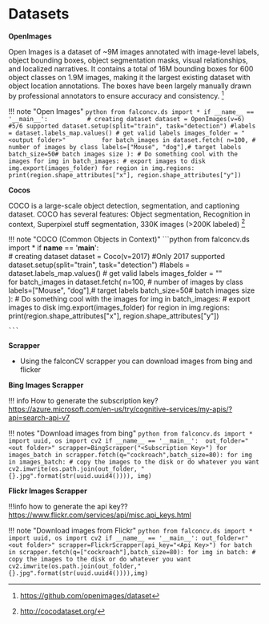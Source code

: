 # Datasets

**OpenImages** 

Open Images is a dataset of ~9M images annotated with image-level labels, object bounding boxes, object segmentation masks, visual relationships, and localized narratives. It contains a total of 16M bounding boxes for 600 object classes on 1.9M images, making it the largest existing dataset with object location annotations. The boxes have been largely manually drawn by professional annotators to ensure accuracy and consistency. [^1] 
[^1]:  https://github.com/openimages/dataset

 
!!! note "Open Images"
    ```python
    from falconcv.ds import *
    if __name__ == '__main__':          
        # creating dataset
        dataset = OpenImages(v=6) #5/6 supported
        dataset.setup(split="train", task="detection")
        #labels = dataset.labels_map.values() # get valid labels
        images_folder = "<output folder>"         
        for batch_images in dataset.fetch(
                n=100, # number of images by class
                labels=["Mouse", "dog"],# target labels
                batch_size=50# batch images size
                ):
            # Do something cool with the images
            for img in batch_images:
                # export images to disk 
                img.export(images_folder)
                for region in img.regions:
                    print(region.shape_attributes["x"], region.shape_attributes["y"])
    ```


**Cocos**

COCO is a large-scale object detection, segmentation, and captioning dataset. COCO has several features: Object segmentation, Recognition in context, Superpixel stuff segmentation, 330K images (>200K labeled) [^2]
[^2]:  http://cocodataset.org/

!!! note "COCO (Common Objects in Context)"
    ```python
    from falconcv.ds import *
    if __name__ == '__main__':          
        # creating dataset
        dataset = Coco(v=2017) #Only 2017 supported
        dataset.setup(split="train", task="detection")
        #labels = dataset.labels_map.values() # get valid labels
        images_folder = "<output folder>"         
        for batch_images in dataset.fetch(
                n=100, # number of images by class
                labels=["Mouse", "dog"],# target labels
                batch_size=50# batch images size
                ):
            # Do something cool with the images
            for img in batch_images:
                # export images to disk 
                img.export(images_folder)
                for region in img.regions:
                    print(region.shape_attributes["x"], region.shape_attributes["y"])
    
    ```

**Scrapper**
- Using the falconCV scrapper you can download images from bing and flicker

**Bing Images Scrapper**

!!! info
    How to generate the subscription key?
    https://azure.microsoft.com/en-us/try/cognitive-services/my-apis/?api=search-api-v7

!!! notes "Download images from bing"
    ````python
    from falconcv.ds import *
    import uuid, os
    import cv2
    if __name__ == '__main__': 
        out_folder="<out folder>"
        scrapper=BingScrapper("<Subscription Key>")
        for images_batch in scrapper.fetch(q="cockroach",batch_size=80):
            for img in images_batch:
                # copy the images to the disk or do whatever you want
                cv2.imwrite(os.path.join(out_folder, "{}.jpg".format(str(uuid.uuid4()))), img)
    ````

**Flickr Images Scrapper**

!!!info
    how to generate the api key??
    https://www.flickr.com/services/api/misc.api_keys.html

!!! note "Download images from Flickr"
    ````python
    from falconcv.ds import *
    import uuid, os
    import cv2
    if __name__ == '__main__':
        out_folder=r"<out folder>"
        scrapper=FlickrScrapper(api_key="<Api Key>")
        for batch in scrapper.fetch(q=["cockroach"],batch_size=80):
            for img in batch:
                # copy the images to the disk or do whatever you want
                cv2.imwrite(os.path.join(out_folder,"{}.jpg".format(str(uuid.uuid4()))),img)
    ````

